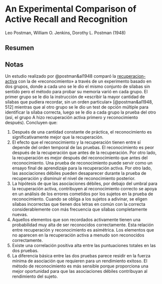 # An Experimental Comparison of Active Recall and Recognition

Leo Postman, William O. Jenkins, Dorothy L. Postman (1948)

## Resumen

## Notas

Un estudio realizado por @postman&al1948 comparó la [recuperacion-activa](recuperacion-activa.md) con la de «reconocimiento» a través de un experimento basado en dos grupos, donde a cada uno se le dio el mismo conjunto de sílabas sin sentido pero el método para probar su memoria varió en cada grupo. El primer grupo se le dio la instrucción de «escribir la mayor cantidad de sílabas que pudiera recordar, sin un orden particular» [@postman&al1948, 512] mientras que al otro grupo se le dio un test de opción múltiple para identificar la sílaba correcta, luego se le dio a cada grupo la prueba del otro (así, el grupo A hizo recuperación activa primero y reconocimiento después). Concluyen que:

1. Después de una cantidad constante de práctica, el reconocimiento es significativamente mejor que la recuperación.
1. El efecto que el reconocimiento y la recuperación tienen entre sí depende del orden temporal de las pruebas. El reconocimiento es peor después de la recuperación que antes de la recuperación. Por otro lado, la recuperación es mejor después del reconocimiento que antes del reconocimiento. Una prueba de reconocimiento puede servir como un ensayo final de aprendizaje para la recuperación activa. Por otro lado, las asociaciones débiles pueden desaparecer durante la prueba de recuperación y disminuir el nivel de reconocimiento posterior.
1. La hipótesis de que las asociaciones débiles, por debajo del umbral para la recuperación activa, contribuyen al reconocimiento correcto se apoya en un análisis de los errores cometidos por los sujetos en la prueba de reconocimiento. Cuando se obliga a los sujetos a adivinar, se eligen sílabas incorrectas que tienen dos letras en común con la correcta considerablemente con más frecuencia que sílabas completamente nuevas.
1. Aquellos elementos que son recordados activamente tienen una probabilidad muy alta de ser reconocidos correctamente. Esta relación entre recuperación y reconocimiento es asimétrica. Los elementos que no aparecen en la recuperación activa a menudo son reconocidos correctamente.
1. Existe una correlación positiva alta entre las puntuaciones totales en las dos pruebas.
1. La diferencia básica entre las dos pruebas parece residir en la fuerza mínima de asociación que requieren para un rendimiento exitoso. El método de reconocimiento es más sensible porque proporciona una mejor oportunidad para que las asociaciones débiles contribuyan al rendimiento del sujeto.
